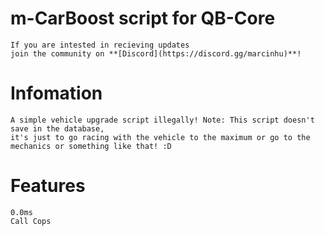 # m-CarBoost script for QB-Core

	If you are intested in recieving updates 
	join the community on **[Discord](https://discord.gg/marcinhu)**! 

# Infomation

	A simple vehicle upgrade script illegally! Note: This script doesn't save in the database, 
	it's just to go racing with the vehicle to the maximum or go to the mechanics or something like that! :D


# Features
	0.0ms
	Call Cops